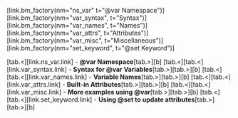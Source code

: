 [link.bm_factory(nm="ns_var" t="@var Namespace")]
[link.bm_factory(nm="var_syntax", t="Syntax")]
[link.bm_factory(nm="var_names", t="Names")]
[link.bm_factory(nm="var_attrs", t="Attributes")]
[link.bm_factory(nm="var_misc", t="Miscellaneous")]
[link.bm_factory(nm="set_keyword", t="@set Keyword")]

[tab.<][link.ns_var.link] - **@var Namespace**[tab.>][b]
[tab.<][tab.<][link.var_syntax.link] - **Syntax for @var Variables**[tab.>][tab.>][b]
[tab.<][tab.<][link.var_names.link] - **Variable Names**[tab.>][tab.>][b]
[tab.<][tab.<][link.var_attrs.link] - **Built-in Attributes**[tab.>][tab.>][b]
[tab.<][tab.<][link.var_misc.link] - **More examples using @var**[tab.>][tab.>][b]
[tab.<][tab.<][link.set_keyword.link] - **Using @set to update attributes**[tab.>][tab.>][b]

